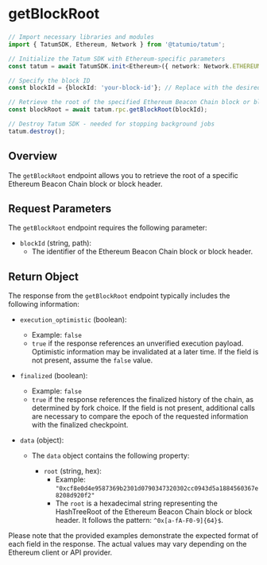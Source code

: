 # getBlockRoot

###

```typescript
// Import necessary libraries and modules
import { TatumSDK, Ethereum, Network } from '@tatumio/tatum';

// Initialize the Tatum SDK with Ethereum-specific parameters
const tatum = await TatumSDK.init<Ethereum>({ network: Network.ETHEREUM_HOLESKY });

// Specify the block ID
const blockId = {blockId: 'your-block-id'}; // Replace with the desired block ID

// Retrieve the root of the specified Ethereum Beacon Chain block or block header
const blockRoot = await tatum.rpc.getBlockRoot(blockId);

// Destroy Tatum SDK - needed for stopping background jobs
tatum.destroy();
```

## Overview

The `getBlockRoot` endpoint allows you to retrieve the root of a specific Ethereum Beacon Chain block or block header.

## Request Parameters

The `getBlockRoot` endpoint requires the following parameter:

- `blockId` (string, path):
  - The identifier of the Ethereum Beacon Chain block or block header.

## Return Object

The response from the `getBlockRoot` endpoint typically includes the following information:

- `execution_optimistic` (boolean):
  - Example: `false`
  - `true` if the response references an unverified execution payload. Optimistic information may be invalidated at a later time. If the field is not present, assume the `false` value.

- `finalized` (boolean):
  - Example: `false`
  - `true` if the response references the finalized history of the chain, as determined by fork choice. If the field is not present, additional calls are necessary to compare the epoch of the requested information with the finalized checkpoint.

- `data` (object):
  - The `data` object contains the following property:

    - `root` (string, hex):
      - Example: `"0xcf8e0d4e9587369b2301d0790347320302cc0943d5a1884560367e8208d920f2"`
      - The `root` is a hexadecimal string representing the HashTreeRoot of the Ethereum Beacon Chain block or block header. It follows the pattern: `^0x[a-fA-F0-9]{64}$`.

Please note that the provided examples demonstrate the expected format of each field in the response. The actual values may vary depending on the Ethereum client or API provider.

